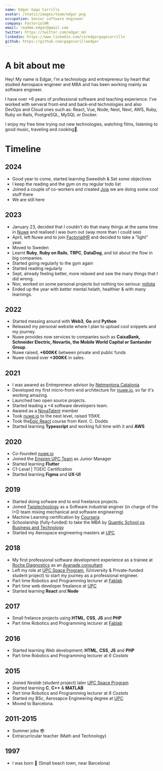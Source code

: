 ```yaml
---
name: Edgar Gago Carrillo
avatar: /static/images/team/edgar.png
occupation: Senior software engineer
company: FactorialHR
email: readme.edgar@gmail.com
twitter: https://twitter.com/edgar_md
linkedin: https://www.linkedin.com/in/edgargagocarrillo
github: https://github.com/gagocarilloedgar
---
```


# A bit about me

Hey! My name is Edgar, I'm a technology and entrepreneur by heart that studied Aerospace engineer and MBA and has been working
mainly as software engineer.

I have over +6 years of professional software and teaching experience. I've worked with serveral front-end and back-end technologies and also DevOps and Cloud ones such as:
React, Vue, Node, Nest, Next, AWS, Ruby, Ruby on Rails, PostgreSQL, MySQL or Docker.

I enjoy my free time trying out new technologies, watching films, listening to good music, traveling and cooking🤩.

# Timeline

## 2024

- Good year to come, started learning Sweedish & Set some objectives
- I keep the reading and the gym on my regular todo list
- Joined a couple of co-workers and created [Joia](https://joia.so) we are doing some cool stuff there
- We are still here

## 2023

- January 23, decided that I couldn't do that many things at the same time in [Nuwe](nuwe.io) and realised I was burn out (way more than I could see)
- April, left Nuwe and to join [FactorialHR](https://factorialhr.com) and decided to take a "light" year.
- Moved to Sweden
- Learnt **Ruby**, **Ruby on Rails**, **TRPC**, **DataDog**, and lot about the flow in big companies.
- Started going regularly to the gym again
- Started reading regularly
- Sept, already feeling better, more relaxed and saw the many things that I did wrong.
- Nov, worked on some personal projects but nothing too serious: [milista](https://milista.xyz)
- Ended up the year with better mental helath, healthier & with many learnings.

## 2022

- Started messing around with **Web3**, **Go** and **Python**
- Released my personal website where I plan to upload cool snippets and my journey.
- Nuwe provides now services to companies such as **CaixaBank, Schneider Electric, Novartis, the Mobile World Capital or Santander Group**.
- Nuwe raised, **+600K€** between private and public funds
- Nuwe closed over **+300K€** in sales.

## 2021

- I was awared as Entrepreneur advisor by [Netmentora Catalonia](https://netmentoracatalunya.org)
- Developed my first micro-front-end architecture for [nuwe.io](nuwe.io), so far it's working amazing.
- Launched two open source projects.
- Started leading a +4 software developers team.
- Awared as a [NovaTalent](https://www.novatalent.com) member
- Took [nuwe.io](nuwe.io) to the next level, raised 115K€.
- Took the[Epic React](https://epicreact.dev) course from Kent. C. Dodds
- Started learning **Typescript** and working full time with it and **AWS**

## 2020

- Co-founded [nuwe.io](nuwe.io)
- Joined the [Empren UPC Team](https://www.upc.edu/emprenupc/ca) as Junior Manager
- Started learning **Flutter**
- C1-Level | TOEIC Certification
- Started learning **Figma** and **UX-UI**

## 2019

- Started doing sofware end to end freelance projects.
- Joined [Twistechnology](http://twistechnology.com) as a Software industrial enginer (in charge of the I+D team mixing mechanical and software engineering)
- Machine Learning certification by [Coursera](https://www.coursera.org/browse/data-science/machine-learning)
- Schoolarship (fully-funded) to take the MBA by [Quantic School os Business and Technology](https://quantic.edu)
- Started my Aerospace engineering masters at [UPC](https://eseiaat.upc.edu/ca/estudis/estudis-en-enginyeria-aeroespacial/master-universitari-en-enginyeria-aeronautica)

## 2018

- My first professional software development experience as a trainee at [Roche Diagnostics](https://www.roche.es/es_es/Diagnostics.html) as an [Avanade consultant](https://www.avanade.com/es-es)
- Left my role at [UPC Space Program](https://upcprogram.space), (University & Private-funded student project) to start my journey as a professional engineer.
- Part time Robotics and Programming lecturer at [Fablab](https://eseiaat.upc.edu/ca/projectes-estudiants/fablab)
- Part time web developer frealance at [UPC](https://www.upc.edu)
- Started learning **React** and **Node**

## 2017

- Small frelance projects using **HTML**, **CSS**, **JS** and **PHP**
- Part time Robotics and Programming lecturer at [Fablab](https://eseiaat.upc.edu/ca/projectes-estudiants/fablab)

## 2016

- Started learning Web development: **HTML**, **CSS**, **JS** and **PHP**
- Part time Robotics and Programming lecturer at _6 Costats_

## 2015

- Joined _Neslab_ (student project) later [UPC Space Program](https://upcprogram.space)
- Started learning **C**, **C++** & **MATLAB**
- Part time Robotics and Programming lecturer at _6 Costats_
- Started my BSc, Aerosapce Engineering degree at [UPC](https://www.upc.edu/ca/graus/enginyeria-en-vehicles-aeroespacials-terrassa-eseiaat)
- Moved to Barcelona.

## 2011-2015

- Summer jobs 😎
- Extracurricular teacher (Math and Technology)

## 1997

- I was born 🐣 (Small beach town, near Barcelona)
